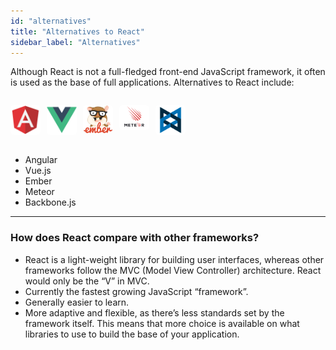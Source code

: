 ```yaml
---
id: "alternatives"
title: "Alternatives to React"
sidebar_label: "Alternatives"
---
```


Although React is not a full-fledged front-end JavaScript framework, it often is used as the base of full applications. Alternatives to React include:

<ul style="display: inline-flex; list-style: none; padding: 0;">
  <li><img src="/img/company_logos/angular.png" alt="angular" style="width: 48px; margin-right: 10px; border-radius: 5px;" /></li>
  <li><img src="/img/company_logos/vue.png" alt="vue" style="width: 48px; margin-right: 10px; border-radius: 5px;" /></li>
  <li><img src="/img/company_logos/ember.png" alt="ember" style="width: 48px; margin-right: 10px; border-radius: 5px;" /></li>
  <li><img src="/img/company_logos/meteor.png" alt="meteor" style="width: 48px; margin-right: 10px; border-radius: 5px;" /></li>
  <li><img src="/img/company_logos/backbone.png" alt="backbone" style="width: 48px; margin-right: 10px; border-radius: 5px;" /></li>
</ul>


- Angular
- Vue.js
- Ember
- Meteor
- Backbone.js

---

### How does React compare with other frameworks?

- React is a light-weight library for building user interfaces, whereas other frameworks follow the MVC (Model View Controller) architecture. React would only be the “V” in MVC.
- Currently the fastest growing JavaScript “framework”.
- Generally easier to learn.
- More adaptive and flexible, as there’s less standards set by the framework itself. This means that more choice is available on what libraries to use to build the base of your application.